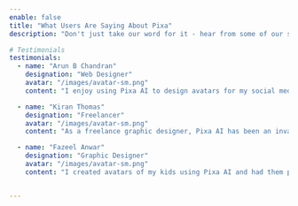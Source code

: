 ```yaml
---
enable: false
title: "What Users Are Saying About Pixa"
description: "Don't just take our word for it - hear from some of our satisfied users!  Check out some of our testimonials below to see what others are saying about Astroplate."

# Testimonials
testimonials:
  - name: "Arun B Chandran"
    designation: "Web Designer"
    avatar: "/images/avatar-sm.png"
    content: "I enjoy using Pixa AI to design avatars for my social media accounts and posts. The avatars look realistic and captivating and being able to animate them brings a dynamic, to engaging with my followers.. It's user friendly, which is great for someone, like me who's n't too tech savvy."

  - name: "Kiran Thomas"
    designation: "Freelancer"
    avatar: "/images/avatar-sm.png"
    content: "As a freelance graphic designer, Pixa AI has been an invaluable tool for creating custom avatars for my clients. The extensive customization options mean I can create exactly what they’re looking for, and the quality is top-notch. My clients have been thrilled with the results."

  - name: "Fazeel Anwar"
    designation: "Graphic Designer"
    avatar: "/images/avatar-sm.png"
    content: "I created avatars of my kids using Pixa AI and had them printed on canvas for their bedroom walls. They absolutely loved it! The prints are vibrant and high-quality, capturing the likeness of my kids perfectly. It’s such a fun and unique way to decorate their rooms."


---
```

